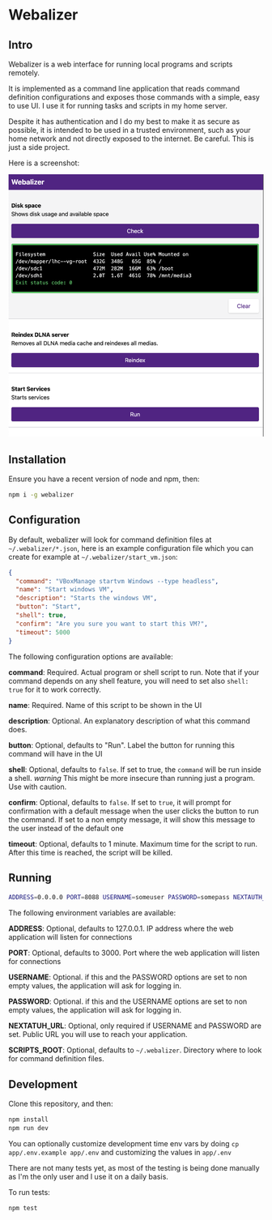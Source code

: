 # Webalizer

## Intro

Webalizer is a web interface for running local programs and scripts remotely.

It is implemented as a command line application that reads command definition
configurations and exposes those commands with a simple, easy to use UI. I use
it for running tasks and scripts in my home server.

Despite it has authentication and I do my best to make it as secure as possible,
it is intended to be used in a trusted environment, such as your home network
and not directly exposed to the internet. Be careful. This is just a side
project.

Here is a screenshot:

![Screenshot](docs/screenshot.png?raw=true)

## Installation

Ensure you have a recent version of node and npm, then:

```sh
npm i -g webalizer
```

## Configuration

By default, webalizer will look for command definition files at
`~/.webalizer/*.json`, here is an example configuration file which you can
create for example at `~/.webalizer/start_vm.json`:

```json
{
  "command": "VBoxManage startvm Windows --type headless",
  "name": "Start windows VM",
  "description": "Starts the windows VM",
  "button": "Start",
  "shell": true,
  "confirm": "Are you sure you want to start this VM?",
  "timeout": 5000
}
```

The following configuration options are available:

**command**: Required. Actual program or shell script to run. Note that if your
command depends on any shell feature, you will need to set also `shell: true`
for it to work correctly.

**name**: Required. Name of this script to be shown in the UI

**description**: Optional. An explanatory description of what this command does.

**button**: Optional, defaults to "Run". Label the button for running this
command will have in the UI

**shell**: Optional, defaults to `false`. If set to true, the `command` will be
run inside a shell. *warning* This might be more insecure than running just a
program. Use with caution.

**confirm**: Optional, defaults to `false`. If set to `true`, it will prompt for
confirmation with a default message when the user clicks the button to run the
command. If set to a non empty message, it will show this message to the user
instead of the default one

**timeout**: Optional, defaults to 1 minute. Maximum time for the script to run.
After this time is reached, the script will be killed.

## Running

```sh
ADDRESS=0.0.0.0 PORT=8088 USERNAME=someuser PASSWORD=somepass NEXTAUTH_URL=http://yourPublicServerAddressOrIP:8088 webalizer
```

The following environment variables are available:

**ADDRESS**: Optional, defaults to 127.0.0.1. IP address where the web
application will listen for connections

**PORT**: Optional, defaults to 3000. Port where the web application will listen
for connections

**USERNAME**: Optional. if this and the PASSWORD options are set to non empty
values, the application will ask for logging in.

**PASSWORD**: Optional. if this and the USERNAME options are set to non empty
values, the application will ask for logging in.

**NEXTATUH_URL**: Optional, only required if USERNAME and PASSWORD are set.
Public URL you will use to reach your application.

**SCRIPTS_ROOT**: Optional, defaults to `~/.webalizer`. Directory where to look
for command definition files.

## Development

Clone this repository, and then:

```sh
npm install
npm run dev
```

You can optionally customize development time env vars by doing `cp app/.env.example app/.env` and customizing the values in `app/.env`

There are not many tests yet, as most of the testing is being done manually as I'm the only user and I use it on a daily basis.

To run tests:

 ```sh
npm test
 ```
